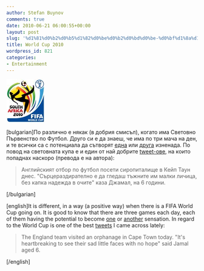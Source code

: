 ```yaml
---
author: Stefan Buynov
comments: true
date: 2010-06-21 06:00:55+00:00
layout: post
slug: '%d1%81%d0%b2%d0%b5%d1%82%d0%be%d0%b2%d0%bd%d0%be-%d0%bf%d1%8a%d1%80%d0%b2%d0%b5%d0%bd%d1%81%d1%82%d0%b2%d0%be-2010'
title: World Cup 2010
wordpress_id: 821
categories:
- Entertainment
---
```


[![FIFA World Cup 2010](/images/2010/06/world_cup_2010.jpg)](http://www.fifa.com)

[bulgarian]По различно е някак (в добрия смисъл), когато има Световно Първенство по Футбол. Друго си е да знаеш, че има по три мача на ден, и те всички са с потенциала да сътворят [една](http://www.fifa.com/worldcup/matches/round=249722/match=300061464/index.html) или [друга](http://www.fifa.com/worldcup/matches/round=249722/match=300061482/index.html) изненада. По повод на световната купа е и един от най добрите [tweet-ове](http://twitter.com/), на които попаднах наскоро (превода е на автора):


> Английският отбор по футбол посети сиропиталище в Кейп Таун днес. "Сърцераздирателно е да гледаш тъжните им малки личица, без капка надежда в очите" каза Джамал, на 6 години.


[/bulgarian]


[english]It is different, in a way (a positive way) when there is a FIFA World Cup going on. It is good to know that there are three games each day, each of them having the potential to become [one](http://www.fifa.com/worldcup/matches/round=249722/match=300061464/index.html) or [another](http://www.fifa.com/worldcup/matches/round=249722/match=300061482/index.html) sensation. In regard to the World Cup is one of the best [tweets](http://twitter.com/) I came across lately:


> The England team visited  an orphanage in Cape Town today. "It's heartbreaking to see their sad  little faces with no hope" said Jamal aged 6.


[/english]
